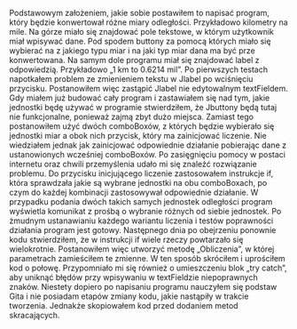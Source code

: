 Podstawowym założeniem, jakie sobie postawiłem to napisać program, który będzie konwertował różne miary odległości. Przykładowo kilometry na mile. Na górze miało się znajdować pole tekstowe, w którym użytkownik miał wpisywać dane. Pod spodem buttony za pomocą których miało się wybierać na z jakiego typu miar i na jaki typ miar dana ma być prze konwertowana. Na samym dole programu miał się znajdować label z odpowiedzią. Przykładowo „1 km to 0.6214 mil”. 
	Po pierwszych testach napotkałem problem ze zmienieniem tekstu w Jlabel po wciśnięciu przycisku. Postanowiłem więc zastąpić Jlabel nie edytowalnym textFieldem. Gdy miałem już budować cały program i zastawiałem się nad tym, jakie jednostki będę używać w programie stwierdziłem, że Jbuttony będą tutaj nie funkcjonalne, ponieważ zajmą zbyt dużo miejsca. Zamiast tego postanowiłem użyć dwóch comboBoxów, z których będzie wybierało się jednostki miar a obok nich przycisk, który ma zainicjować liczenie. 
	Nie wiedziałem jednak jak zainicjować odpowiednie działanie pobierając dane z ustanowionych wcześniej comboBoxów. Po zasięgnięciu pomocy w postaci internetu oraz chwili przemyślenia udało mi się znaleźć rozwiązanie problemu. Do przycisku inicjującego liczenie zastosowałem instrukcje if, która sprawdzała jakie są wybrane jednostki na obu comboBoxach, po czym do każdej kombinacji zastosowywał odpowiednie działanie. W przypadku podania dwóch takich samych jednostek odległości program wyświetla komunikat z prośbą o wybranie różnych od siebie jednostek. Po żmudnym ustanawianiu każdego wariantu liczenia i testów poprawności działania program jest gotowy. 
	Następnego dnia po obejrzeniu ponownie kodu stwierdziłem, że w instrukcji if wiele rzeczy powtarzało się wielokrotnie. Postanowiłem więc utworzyć metodę „Obliczenia”, w której parametrach zamieściłem te zmienne. W ten sposób skróciłem i uprościłem kod o połowę. Przypomniało mi się również o umieszczeniu blok „try catch”, aby uniknąć błędów przy wpisywaniu w textFieldzie niepoprawnych znaków. 
	Niestety dopiero po napisaniu programu nauczyłem się podstaw Gita i nie posiadam etapów zmiany kodu, jakie nastąpiły w trakcie tworzenia. Jednakże skopiowałem kod przed dodaniem metod skracających. 
